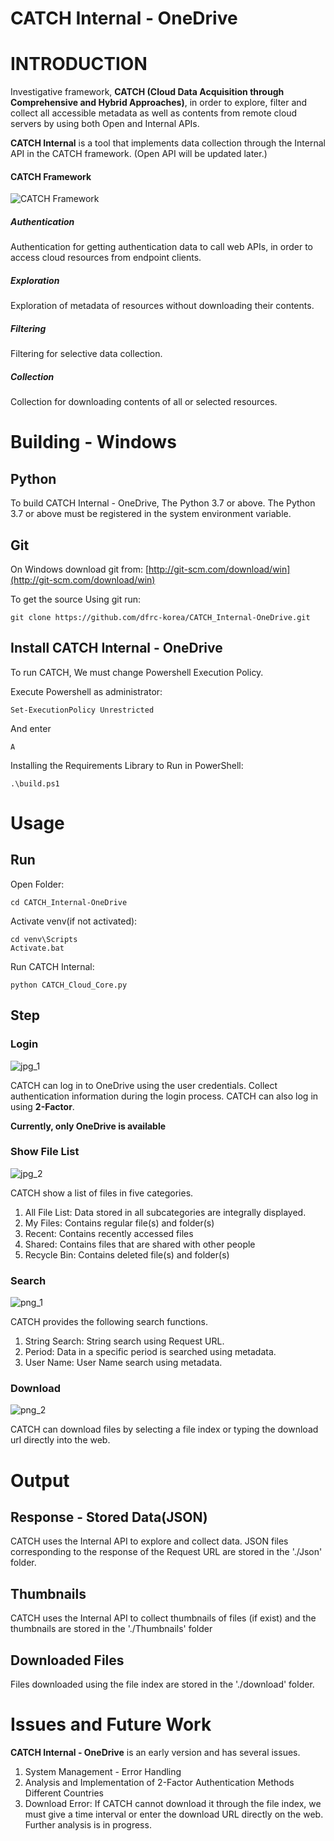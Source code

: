 # CATCH Internal - OneDrive

# INTRODUCTION

Investigative framework,
**CATCH (Cloud Data Acquisition through Comprehensive and Hybrid Approaches)**, in order to explore, filter and collect all accessible metadata as well as contents from remote cloud servers by using both Open and Internal APIs.

**CATCH Internal** is a tool that implements data collection through the Internal API in the CATCH framework. (Open API will be updated later.)

#### CATCH Framework
![CATCH Framework](https://user-images.githubusercontent.com/40653523/178094378-4d2e5bd8-1f9f-4a88-b7ea-f8451c2c2def.png)

##### Authentication
Authentication for getting authentication data to call web APIs, in order to access cloud resources from endpoint clients.

##### Exploration
Exploration of metadata of resources without downloading their contents.

##### Filtering
Filtering for selective data collection.

##### Collection
Collection for downloading contents of all or selected resources.


# Building - Windows

## Python
To build CATCH Internal - OneDrive, The Python 3.7 or above.
The Python 3.7 or above must be registered in the system environment variable.

## Git
On Windows download git from:  [http://git-scm.com/download/win](http://git-scm.com/download/win)

To get the source Using git run:

```
git clone https://github.com/dfrc-korea/CATCH_Internal-OneDrive.git
```

## Install CATCH Internal - OneDrive
To run CATCH, We must change Powershell Execution Policy.

Execute Powershell as administrator:
```
Set-ExecutionPolicy Unrestricted
```

And enter
```
A
```

Installing the Requirements Library to Run in PowerShell:
```
.\build.ps1
```

# Usage
## Run
Open Folder:
```
cd CATCH_Internal-OneDrive
```

Activate venv(if not activated):
```
cd venv\Scripts
Activate.bat
```

Run CATCH Internal:
```
python CATCH_Cloud_Core.py
```

## Step
### Login

![jpg_1](./usage_step/login.jpg)

CATCH can log in to OneDrive using the user credentials. Collect authentication information during the login process.
CATCH can also log in using **2-Factor**.

**Currently, only OneDrive is available**

### Show File List

![jpg_2](./usage_step/show_file_list.jpg)

CATCH show a list of files in five categories.
1. All File List: Data stored in all subcategories are integrally displayed.
2. My Files: Contains regular file(s) and folder(s)
3. Recent: Contains recently accessed files
4. Shared: Contains files that are shared with other people
5. Recycle Bin: Contains deleted file(s) and folder(s)

### Search

![png_1](./usage_step/search.png)

CATCH provides the following search functions.
1. String Search: String search using Request URL.
2. Period: Data in a specific period is searched using metadata.
3. User Name: User Name search using metadata.

### Download

![png_2](./usage_step/download.png)

CATCH can download files by selecting a file index or typing the download url directly into the web.

# Output
## Response - Stored Data(JSON)
CATCH uses the Internal API to explore and collect data. JSON files corresponding to the response of the Request URL are stored in the './Json' folder.

## Thumbnails
CATCH uses the Internal API to collect thumbnails of files (if exist) and the thumbnails are stored in the './Thumbnails' folder

## Downloaded Files
Files downloaded using the file index are stored in the './download' folder.

# Issues and Future Work

**CATCH Internal - OneDrive** is an early version and has several issues.

1. System Management - Error Handling
2. Analysis and Implementation of 2-Factor Authentication Methods Different Countries
3. Download Error: If CATCH cannot download it through the file index, we must give a time interval or enter the download URL directly on the web. Further analysis is in progress.
